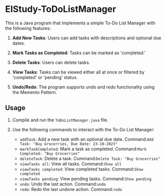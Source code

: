 # EIStudy-ToDoListManager
This is a Java program that implements a simple To-Do List Manager with the following features:

1. **Add New Tasks**: Users can add tasks with descriptions and optional due dates.

2. **Mark Tasks as Completed**: Tasks can be marked as 'completed.'

3. **Delete Tasks**: Users can delete tasks.

4. **View Tasks**: Tasks can be viewed either all at once or filtered by 'completed' or 'pending' status.

5. **Undo/Redo**: The program supports undo and redo functionality using the Memento Pattern.

## Usage

1. Compile and run the `ToDoListManager.java` file.

2. Use the following commands to interact with the To-Do List Manager:

   - `addTask`: Add a new task with an optional due date. Command:`Add Task: "Buy Grocerries, Due Date: 23-10-2023"`
   - `markTaskCompleted`: Mark a task as completed. Command:`Mark Completed: "Buy Grocerries"`
   - `deleteTask`: Delete a task. Command:`Delete Task: "Buy Grocerries"`
   - `viewTasks all`: View all tasks. Command:`Show all`
   - `viewTasks completed`: View completed tasks. Command:`Show completed`
   - `viewTasks pending`: View pending tasks. Command:`Show pending`
   - `undo`: Undo the last action. Command:`undo`
   - `redo`: Redo the last undone action. Command:`redo`
